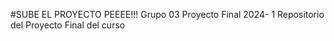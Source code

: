 #SUBE EL PROYECTO PEEEE!!!
Grupo 03
Proyecto Final
2024- 1
Repositorio del Proyecto Final del curso
